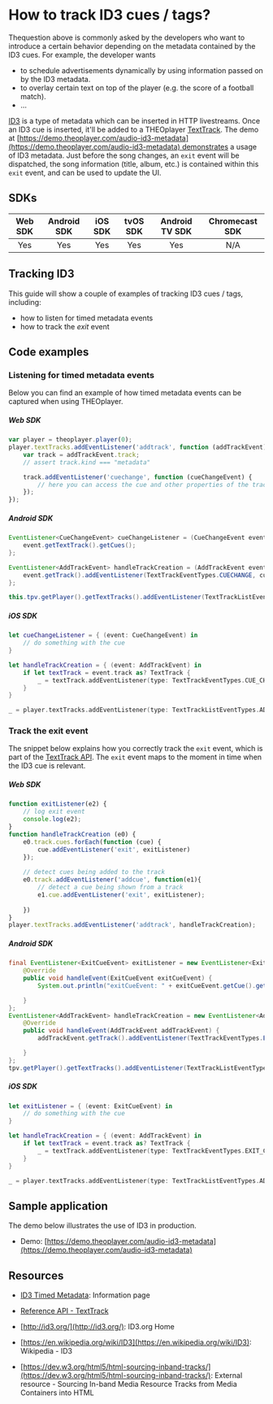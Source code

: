 # How to track ID3 cues / tags?

Thequestion above is commonly asked by the developers who want to introduce a certain behavior depending on the metadata contained by the ID3 cues. For example, the developer wants

- to schedule advertisements dynamically by using information passed on by the ID3 metadata.
- to overlay certain text on top of the player (e.g. the score of a football match).
- ...

[ID3](https://en.wikipedia.org/wiki/ID3) is a type of metadata which can be inserted in HTTP livestreams. Once an ID3 cue is inserted, it'll be added to a THEOplayer [TextTrack](https://docs.portal.theoplayer.com/api-reference/web/theoplayer.texttrack.md).
The demo at [https://demo.theoplayer.com/audio-id3-metadata](https://demo.theoplayer.com/audio-id3-metadata) demonstrates a usage of ID3 metadata. Just before the song changes, an `exit` event will be dispatched, the song information (title, album, etc.) is contained within this `exit` event, and can be used to update the UI.

## SDKs

| Web SDK | Android SDK | iOS SDK | tvOS SDK| Android TV SDK | Chromecast SDK |
| :-----: | :---------: | :-----: | :--: | :------------: | :------------: |
|   Yes   |  Yes  |   Yes  |  Yes |  Yes  |    N/A      |

## Tracking ID3

This guide will show a couple of examples of tracking ID3 cues / tags, including:

- how to listen for timed metadata events 
- how to track the *exit* event

## Code examples

### Listening for timed metadata events

Below you can find an example of how timed metadata events can be captured when using THEOplayer.

##### Web SDK

```js
var player = theoplayer.player(0);
player.textTracks.addEventListener('addtrack', function (addTrackEvent) {
    var track = addTrackEvent.track;
    // assert track.kind === "metadata"

    track.addEventListener('cuechange', function (cueChangeEvent) {
        // here you can access the cue and other properties of the track and display the metadata to the outside
    });
});
```

##### Android SDK

```java
EventListener<CueChangeEvent> cueChangeListener = (CueChangeEvent event) -> {
    event.getTextTrack().getCues();
};

EventListener<AddTrackEvent> handleTrackCreation = (AddTrackEvent event) -> {
    event.getTrack().addEventListener(TextTrackEventTypes.CUECHANGE, cueChangeListener);
};

this.tpv.getPlayer().getTextTracks().addEventListener(TextTrackListEventTypes.ADDTRACK, handleTrackCreation);
```

##### iOS SDK

```swift
let cueChangeListener = { (event: CueChangeEvent) in
    // do something with the cue
}

let handleTrackCreation = { (event: AddTrackEvent) in
    if let textTrack = event.track as? TextTrack {
        _ = textTrack.addEventListener(type: TextTrackEventTypes.CUE_CHANGE, listener: cueChangeListener)
    }   
}

_ = player.textTracks.addEventListener(type: TextTrackListEventTypes.ADD_TRACK, listener: handleTrackCreation)
```

### Track the exit event

The snippet below explains how you correctly track the `exit` event, which is part of the [TextTrack API](https://docs.portal.theoplayer.com/api-reference/web/theoplayer.texttrack.md). The `exit` event maps to the moment in time when the ID3 cue is relevant.

##### Web SDK

```js
function exitListener(e2) {
    // log exit event
    console.log(e2);
}
function handleTrackCreation (e0) {
    e0.track.cues.forEach(function (cue) {
        cue.addEventListener('exit', exitListener)
    });
    
    // detect cues being added to the track
    e0.track.addEventListener('addcue', function(e1){
        // detect a cue being shown from a track
        e1.cue.addEventListener('exit', exitListener);
        
    })	
}
player.textTracks.addEventListener('addtrack', handleTrackCreation);
```

##### Android SDK

```java
final EventListener<ExitCueEvent> exitListener = new EventListener<ExitCueEvent>() {
    @Override
    public void handleEvent(ExitCueEvent exitCueEvent) {
        System.out.println("exitCueEvent: " + exitCueEvent.getCue().getContent());

    }
};
EventListener<AddTrackEvent> handleTrackCreation = new EventListener<AddTrackEvent>() {
    @Override
    public void handleEvent(AddTrackEvent addTrackEvent) {
        addTrackEvent.getTrack().addEventListener(TextTrackEventTypes.EXITCUE, exitListener);

    }
};
tpv.getPlayer().getTextTracks().addEventListener(TextTrackListEventTypes.ADDTRACK, handleTrackCreation);
```

##### iOS SDK

```swift
let exitListener = { (event: ExitCueEvent) in
    // do something with the cue
}

let handleTrackCreation = { (event: AddTrackEvent) in
    if let textTrack = event.track as? TextTrack {
        _ = textTrack.addEventListener(type: TextTrackEventTypes.EXIT_CUE, listener: exitListener)
    }
}

_ = player.textTracks.addEventListener(type: TextTrackListEventTypes.ADD_TRACK, listener: handleTrackCreation)
```

## Sample application

The demo below illustrates the use of ID3 in production.

- Demo: [https://demo.theoplayer.com/audio-id3-metadata](https://demo.theoplayer.com/audio-id3-metadata)

## Resources

- [ID3 Timed Metadata](/wiki/spaces/THEOSD/pages/1399128130/ID3+Timed+Metadata): Information page

- [Reference API - TextTrack](https://docs.portal.theoplayer.com/api-reference/web/theoplayer.texttrack.md)

- [http://id3.org/](http://id3.org/): ID3.org Home

- [https://en.wikipedia.org/wiki/ID3](https://en.wikipedia.org/wiki/ID3): Wikipedia - ID3
- [https://dev.w3.org/html5/html-sourcing-inband-tracks/](https://dev.w3.org/html5/html-sourcing-inband-tracks/): External resource - Sourcing In-band Media Resource Tracks from Media Containers into HTML
